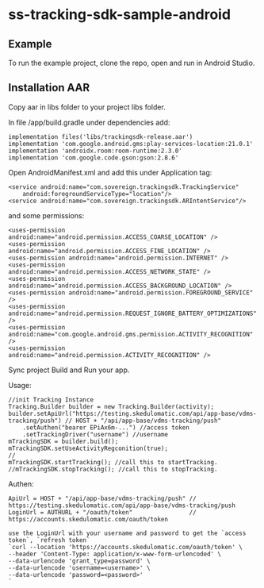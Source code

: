 # ss-tracking-sdk-sample-android

## Example
To run the example project, clone the repo, open and run in Android Studio.

## Installation AAR
Copy aar in libs folder to your project libs folder.

In file /app/build.gradle under dependencies add:

    implementation files('libs/trackingsdk-release.aar')
    implementation 'com.google.android.gms:play-services-location:21.0.1'
    implementation 'androidx.room:room-runtime:2.3.0'
    implementation 'com.google.code.gson:gson:2.8.6'
    
Open AndroidManifest.xml and add this under Application tag:

    <service android:name="com.sovereign.trackingsdk.TrackingService"
        android:foregroundServiceType="location"/>
    <service android:name="com.sovereign.trackingsdk.ARIntentService"/>
        
and some permissions:

    <uses-permission android:name="android.permission.ACCESS_COARSE_LOCATION" />
    <uses-permission android:name="android.permission.ACCESS_FINE_LOCATION" />
    <uses-permission android:name="android.permission.INTERNET" />
    <uses-permission android:name="android.permission.ACCESS_NETWORK_STATE" />
    <uses-permission android:name="android.permission.ACCESS_BACKGROUND_LOCATION" />
    <uses-permission android:name="android.permission.FOREGROUND_SERVICE" />
    <uses-permission android:name="android.permission.REQUEST_IGNORE_BATTERY_OPTIMIZATIONS" />
    <uses-permission android:name="com.google.android.gms.permission.ACTIVITY_RECOGNITION" />
    <uses-permission android:name="android.permission.ACTIVITY_RECOGNITION" />

Sync project
Build and Run your app.

Usage:

    //init Tracking Instance
    Tracking.Builder builder = new Tracking.Builder(activity);
    builder.setApiUrl("https://testing.skedulomatic.com/api/app-base/vdms-tracking/push") // HOST + "/api/app-base/vdms-tracking/push"
        .setAuthen("bearer EPiAx6m-...") //access token
        .setTrackingDriver("username") //username
    mTrackingSDK = builder.build();
    mTrackingSDK.setUseActivityRegconition(true);
    //
    mTrackingSDK.startTracking(); //call this to startTracking.
    //mTrackingSDK.stopTracking(); //call this to stopTracking.

Authen:

    ApiUrl = HOST + "/api/app-base/vdms-tracking/push" // https://testing.skedulomatic.com/api/app-base/vdms-tracking/push
    LoginUrl = AUTHURL + "/oauth/token"                // https://accounts.skedulomatic.com/oauth/token
    
    use the LoginUrl with your username and password to get the `access token`, `refresh token`
    `curl --location 'https://accounts.skedulomatic.com/oauth/token' \
    --header 'Content-Type: application/x-www-form-urlencoded' \
    --data-urlencode 'grant_type=password' \
    --data-urlencode 'username=<username>' \
    --data-urlencode 'password=<password>'
    `
